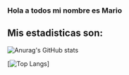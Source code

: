 ### Hola a todos mi nombre es Mario

## Mis estadisticas son:

![Anurag's GitHub stats](https://github-readme-stats.vercel.app/api?username=mariomunoz82&show_icons=true&theme=radical)

[![Top Langs](https://github-readme-stats.vercel.app/api/top-langs/?username=mariomunoz82)]
<!--
**mariomunoz82/mariomunoz82** is a ✨ _special_ ✨ repository because its `README.md` (this file) appears on your GitHub profile.

Here are some ideas to get you started:

- 🔭 I’m currently working on ...
- 🌱 I’m currently learning ...
- 👯 I’m looking to collaborate on ...
- 🤔 I’m looking for help with ...
- 💬 Ask me about ...
- 📫 How to reach me: ...
- 😄 Pronouns: ...
- ⚡ Fun fact: ...
-->
